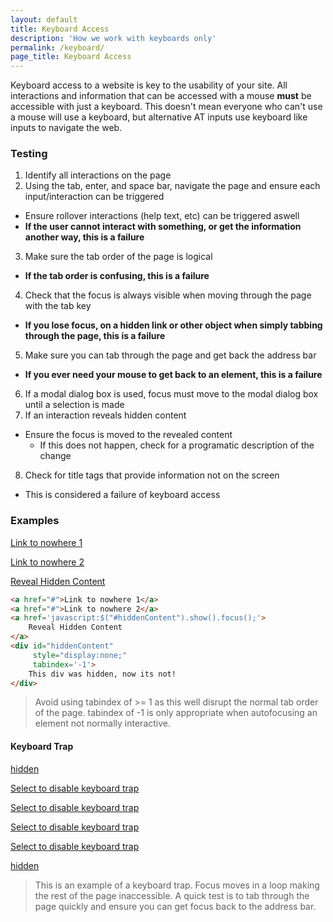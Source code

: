 ```yaml
---
layout: default
title: Keyboard Access
description: 'How we work with keyboards only'
permalink: /keyboard/
page_title: Keyboard Access
---
```


Keyboard access to a website is key to the usability of your site. All interactions and information that can be accessed with a mouse **must** be accessible with just a keyboard. This doesn't mean everyone who can't use a mouse will use a keyboard, but alternative AT inputs use keyboard like inputs to navigate the web. 

### Testing 

1. Identify all interactions on the page
2. Using the tab, enter, and space bar, navigate the page and ensure each input/interaction can be triggered
  * Ensure rollover interactions (help text, etc) can be triggered aswell
  * __If the user cannot interact with something, or get the information another way, this is a failure__
3. Make sure the tab order of the page is logical
  * __If the tab order is confusing, this is a failure__
4. Check that the focus is always visible when moving through the page with the tab key
  * __If you lose focus, on a hidden link or other object when simply tabbing through the page, this is a failure__
5. Make sure you can tab through the page and get back the address bar
  * __If you ever need your mouse to get back to an element, this is a failure__
6. If a modal dialog box is used, focus must move to the modal dialog box until a selection is made 
7. If an interaction reveals hidden content
  * Ensure the focus is moved to the revealed content
    * If this does not happen, check for a programatic description of the change
8. Check for title tags that provide information not on the screen
  * This is considered a failure of keyboard access

### Examples

<a href="#">Link to nowhere 1</a>

<a href="#">Link to nowhere 2</a>

<a href='javascript:$("#hiddenContent").show().focus();'>Reveal Hidden Content</a>

<div id="hiddenContent" style="display:none;" tabindex='-1'>This div was hidden, now its not!</div>

```html
<a href="#">Link to nowhere 1</a>
<a href="#">Link to nowhere 2</a>
<a href='javascript:$("#hiddenContent").show().focus();'>
	Reveal Hidden Content
</a>
<div id="hiddenContent" 
	 style="display:none;" 
	 tabindex='-1'>
	This div was hidden, now its not!
</div>
```

> Avoid using tabindex of >= 1 as this well disrupt the normal tab order of the page. tabindex of -1 is only appropriate when autofocusing an element not normally interactive.

#### Keyboard Trap

<a class="sr-only moveFocus" href="#">hidden</a>

<a class="keyboardTrap" href="#">Select to disable keyboard trap</a>

<a class="keyboardTrap" href="#">Select to disable keyboard trap</a>

<a class="keyboardTrap" href="#">Select to disable keyboard trap</a>

<a class="keyboardTrap" href="#">Select to disable keyboard trap</a>

<a class="sr-only moveFocus" href="#">hidden</a>

> This is an example of a keyboard trap. Focus moves in a loop making the rest of the page inaccessible. A quick test is to tab through the page quickly and ensure you can get focus back to the address bar.
